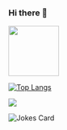 ### Hi there 👋
<img src="https://media.giphy.com/media/M9gbBd9nbDrOTu1Mqx/giphy.gif" width="100"/>

[![Top Langs](https://github-readme-stats.vercel.app/api/top-langs/?username=FirstPlayerCoonfurm)](https://github.com/FirstPlayerCoonfurm/github-readme-stats)

![](https://github-profile-summary-cards.vercel.app/api/cards/most-commit-language?username=FirstPlayerCoonfurm&theme=solarized_dark)

![Jokes Card](https://readme-jokes.vercel.app/api)
